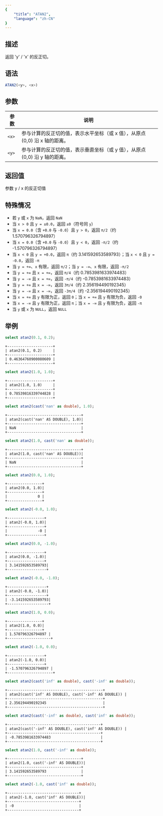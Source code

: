 ```yaml
---
{
    "title": "ATAN2",
    "language": "zh-CN"
}
---
```


## 描述

返回 'y' / 'x' 的反正切。

## 语法

```sql
ATAN2(<y>, <x>)
```

## 参数

| 参数 | 说明 |
| -- | -- |
| `<x>` | 参与计算的反正切的值，表示水平坐标（或 x 值），从原点 (0,0) 沿 x 轴的距离。 |
| `<y>` | 参与计算的反正切的值，表示垂直坐标（或 y 值），从原点 (0,0) 沿 y 轴的距离。 |

## 返回值

参数 y / x 的反正切值

## 特殊情况

- 若 `y` 或 `x` 为 `NaN`，返回 `NaN`
- 当 `x > 0` 且 `y = ±0.0`，返回 `±0`（符号同 `y`）
- 当 `x = 0.0`（含 `+0.0` 与 `-0.0`）且 `y > 0`，返回 `π/2`（约 1.570796326794897）
- 当 `x = 0.0`（含 `+0.0` 与 `-0.0`）且 `y < 0`，返回 `-π/2`（约 -1.570796326794897）
- 当 `x < 0` 且 `y = +0.0`，返回 `π`（约 3.141592653589793）；当 `x < 0` 且 `y = -0.0`，返回 `-π`
- 当 `y = +∞`、`x` 有限，返回 `π/2`；当 `y = -∞`、`x` 有限，返回 `-π/2`
- 当 `y = +∞` 且 `x = +∞`，返回 `π/4`（约 0.7853981633974483）
- 当 `y = -∞` 且 `x = +∞`，返回 `-π/4`（约 -0.7853981633974483）
- 当 `y = +∞` 且 `x = -∞`，返回 `3π/4`（约 2.356194490192345）
- 当 `y = -∞` 且 `x = -∞`，返回 `-3π/4`（约 -2.356194490192345）
- 当 `x = +∞` 且 `y` 有限为正，返回 `0`；当 `x = +∞` 且 `y` 有限为负，返回 `-0`
- 当 `x = -∞` 且 `y` 有限为正，返回 `π`；当 `x = -∞` 且 `y` 有限为负，返回 `-π`
- 当 `y` 或 `x` 为 `NULL`，返回 `NULL`

## 举例

```sql
select atan2(0.1, 0.2);
```

```text
+---------------------+
| atan2(0.1, 0.2)     |
+---------------------+
| 0.46364760900080609 |
+---------------------+
```

```sql
select atan2(1.0, 1.0);
```

```text
+---------------------+
| atan2(1.0, 1.0)     |
+---------------------+
| 0.78539816339744828 |
+---------------------+
```

```sql
select atan2(cast('nan' as double), 1.0);
```
```text
+----------------------------------+
| atan2(cast('nan' AS DOUBLE), 1.0)|
+----------------------------------+
| NaN                              |
+----------------------------------+
```

```sql
select atan2(1.0, cast('nan' as double));
```
```text
+----------------------------------+
| atan2(1.0, cast('nan' AS DOUBLE))|
+----------------------------------+
| NaN                              |
+----------------------------------+
```

```sql
select atan2(0.0, 1.0);
```
```text
+----------------+
| atan2(0.0, 1.0)|
+----------------+
|              0 |
+----------------+
```

```sql
select atan2(-0.0, 1.0);
```
```text
+-----------------+
| atan2(-0.0, 1.0)|
+-----------------+
|              -0 |
+-----------------+
```

```sql
select atan2(0.0, -1.0);
```
```text
+-----------------+
| atan2(0.0, -1.0)|
+-----------------+
| 3.141592653589793|
+------------------+
```

```sql
select atan2(-0.0, -1.0);
```
```text
+------------------+
| atan2(-0.0, -1.0)|
+------------------+
| -3.141592653589793|
+-------------------+
```

```sql
select atan2(1.0, 0.0);
```
```text
+----------------+
| atan2(1.0, 0.0)|
+----------------+
| 1.570796326794897 |
+--------------------+
```

```sql
select atan2(-1.0, 0.0);
```
```text
+-----------------+
| atan2(-1.0, 0.0)|
+-----------------+
| -1.570796326794897 |
+---------------------+
```

```sql
select atan2(cast('inf' as double), cast('-inf' as double));
```
```text
+--------------------------------------------+
| atan2(cast('inf' AS DOUBLE), cast('-inf' AS DOUBLE)) |
+--------------------------------------------+
| 2.356194490192345                          |
+--------------------------------------------+
```

```sql
select atan2(cast('-inf' as double), cast('inf' as double));
```
```text
+-------------------------------------------+
| atan2(cast('-inf' AS DOUBLE), cast('inf' AS DOUBLE)) |
+-------------------------------------------+
| -0.7853981633974483                       |
+-------------------------------------------+
```

```sql
select atan2(1.0, cast('-inf' as double));
```
```text
+----------------------------------+
| atan2(1.0, cast('-inf' AS DOUBLE))|
+----------------------------------+
| 3.141592653589793                |
+----------------------------------+
```

```sql
select atan2(-1.0, cast('inf' as double));
```
```text
+---------------------------------+
| atan2(-1.0, cast('inf' AS DOUBLE))|
+---------------------------------+
| -0                              |
+---------------------------------+
```
